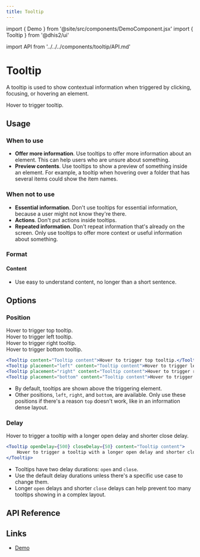 ```yaml
---
title: Tooltip
---
```


import { Demo } from '@site/src/components/DemoComponent.jsx'
import { Tooltip } from '@dhis2/ui'

import API from '../../../components/tooltip/API.md'

# Tooltip

A tooltip is used to show contextual information when triggered by clicking, focusing, or hovering an element.

<Demo>
    <Tooltip content="Tooltip content">Hover to trigger tooltip.</Tooltip>
</Demo>

## Usage

### When to use

-   **Offer more information**. Use tooltips to offer more information about an element. This can help users who are unsure about something.
-   **Preview contents**. Use tooltips to show a preview of something inside an element. For example, a tooltip when hovering over a folder that has several items could show the item names.

### When not to use

-   **Essential information**. Don't use tooltips for essential information, because a user might not know they're there.
-   **Actions**. Don't put actions inside tooltips.
-   **Repeated information**. Don't repeat information that's already on the screen. Only use tooltips to offer more context or useful information about something.

### Format

#### Content

-   Use easy to understand content, no longer than a short sentence.

## Options

### Position

<Demo>
    <Tooltip content="Tooltip content">Hover to trigger top tooltip.</Tooltip>
    <br/>
    <Tooltip placement="left" content="Tooltip content">Hover to trigger left tooltip.</Tooltip>
    <br/>
    <Tooltip placement="right" content="Tooltip content">Hover to trigger right tooltip.</Tooltip>
    <br/>
    <Tooltip placement="bottom" content="Tooltip content">Hover to trigger bottom tooltip.</Tooltip>
</Demo>

```jsx
<Tooltip content="Tooltip content">Hover to trigger top tooltip.</Tooltip>
<Tooltip placement="left" content="Tooltip content">Hover to trigger left tooltip.</Tooltip>
<Tooltip placement="right" content="Tooltip content">Hover to trigger right tooltip.</Tooltip>
<Tooltip placement="bottom" content="Tooltip content">Hover to trigger bottom tooltip.</Tooltip>
```

-   By default, tooltips are shown above the triggering element.
-   Other positions, `left`, `right`, and `bottom`, are available. Only use these positions if there's a reason `top` doesn't work, like in an information dense layout.

### Delay

<Demo>
    <Tooltip openDelay={500} closeDelay={50} content="Tooltip content">Hover to trigger a tooltip with a longer open delay and shorter close delay.</Tooltip>
</Demo>

```jsx
<Tooltip openDelay={500} closeDelay={50} content="Tooltip content">
    Hover to trigger a tooltip with a longer open delay and shorter close delay.
</Tooltip>
```

-   Tooltips have two delay durations: `open` and `close`.
-   Use the default delay durations unless there's a specific use case to change them.
-   Longer `open` delays and shorter `close` delays can help prevent too many tooltips showing in a complex layout.

## API Reference

<API />

## Links

-   [Demo](/demo/?path=/story/tooltip--default-placement-top)
